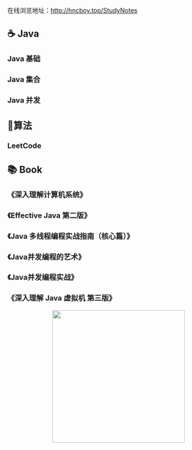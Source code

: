 在线浏览地址：http://hncboy.top/StudyNotes

##  :coffee: Java

### Java 基础

### Java 集合

### Java 并发

##  :pencil:算法

### LeetCode

## :books: Book

### 《深入理解计算机系统》

### 《Effective Java 第二版》

### 《Java 多线程编程实战指南（核心篇）》

### 《Java并发编程的艺术》

### 《Java并发编程实战》

### 《深入理解 Java 虚拟机 第三版》



<div align = "center">  
    <img width="300px" src="https://img-blog.csdnimg.cn/20191207202931447.png" />
</div>





